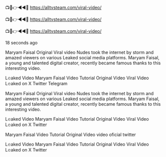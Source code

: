 📺📱👉◄◄🔴  https://alltvsteam.com/viral-video/

📺📱👉◄◄🔴  https://alltvsteam.com/viral-video/

📺📱👉◄◄🔴  https://alltvsteam.com/viral-video/

18 seconds ago

Maryam Faisal Original Viral video Nudes took the internet by storm and amazed viewers on various Leaked social media platforms. Maryam Faisal, a young and talented digital creator, recently became famous thanks to this interesting video.

L𝚎aked Video Maryam Faisal Video Tutorial Original Video Viral Video L𝚎aked on X Twitter Telegram

Maryam Faisal Original Viral video Nudes took the internet by storm and amazed viewers on various Leaked social media platforms. Maryam Faisal, a young and talented digital creator, recently became famous thanks to this interesting video.

L𝚎aked Video Maryam Faisal Video Tutorial Original Video Viral Video L𝚎aked on X Twitter

Maryam Faisal Video Tutorial Original Video video oficial twitter

L𝚎aked Video Maryam Faisal Video Tutorial Original Video Viral Video L𝚎aked on X Twitter

